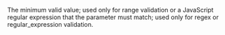 The minimum valid value; used only for range validation or
a JavaScript regular expression that the parameter must match; used only for regex or regular_expression validation.
